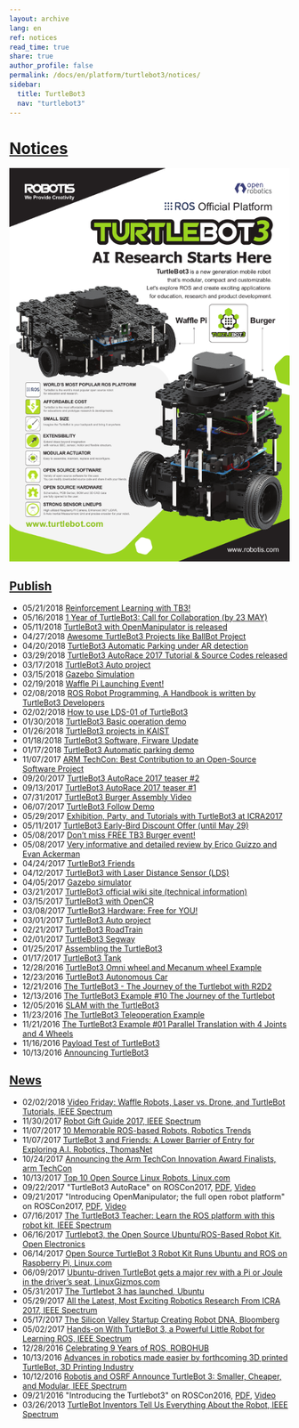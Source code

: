 ```yaml
---
layout: archive
lang: en
ref: notices
read_time: true
share: true
author_profile: false
permalink: /docs/en/platform/turtlebot3/notices/
sidebar:
  title: TurtleBot3
  nav: "turtlebot3"
---
```


<div style="counter-reset: h1 1"></div>

# [Notices](#notices)

![](/assets/images/platform/turtlebot3/overview/turtlebot3_flyer_front_ver1806.png)

## [Publish](#publish)

  - 05/21/2018 [Reinforcement Learning with TB3!](https://discourse.ros.org/t/tb3-reinforcement-learning-with-tb3/4842)
  - 05/16/2018 [1 Year of TurtleBot3: Call for Collaboration (by 23 MAY)](https://discourse.ros.org/t/1-year-of-turtlebot3-call-for-collaboration-by-23-may/4792)
  - 05/11/2018 [TurtleBot3 with OpenManipulator is released](https://discourse.ros.org/t/turtlebot3-with-openmanipulator-is-released/4747)
  - 04/27/2018 [Awesome TurtleBot3 Projects like BallBot Project](https://discourse.ros.org/t/awesome-turtlebot3-projects-like-ballbot-project/4629)
  - 04/20/2018 [TurtleBot3 Automatic Parking under AR detection](https://discourse.ros.org/t/tb3-turtlebot3-automatic-parking-under-ar-detection/4476)
  - 03/29/2018 [TurtleBot3 AutoRace 2017 Tutorial & Source Codes released](https://discourse.ros.org/t/tb3-turtlebot3-autorace-2017-tutorial-source-codes-released/4339)
  - 03/17/2018 [TurtleBot3 Auto project](https://discourse.ros.org/t/tb3-turtlebot3-auto-project/1402)
  - 03/15/2018 [Gazebo Simulation](https://discourse.ros.org/t/tb3-gazebo-simulation/4207)
  - 02/19/2018 [Waffle Pi Launching Event!](https://discourse.ros.org/t/tb3-waffle-pi-launching-event/4005)
  - 02/08/2018 [ROS Robot Programming, A Handbook is written by TurtleBot3 Developers](http://community.robotsource.org/t/download-the-ros-robot-programming-book-for-free/51/)
  - 02/02/2018 [How to use LDS-01 of TurtleBot3](https://discourse.ros.org/t/tb3-how-to-use-lds-01-of-turtlebot3/3862)
  - 01/30/2018 [TurtleBot3 Basic operation demo](https://discourse.ros.org/t/tb3-turtlebot3-basic-operation-demo/3840)
  - 01/26/2018 [TurtleBot3 projects in KAIST](https://discourse.ros.org/t/turtlebot3-projects-in-kaist/3794)
  - 01/18/2018 [TurtleBot3 Software, Firware Update](https://discourse.ros.org/t/turtlebot3-software-and-firmware-update-and-waffle-pi/3729)
  - 01/17/2018 [TurtleBot3 Automatic parking demo](https://discourse.ros.org/t/tb3-turtlebot3-automatic-parking-demo/3720)
  - 11/07/2017 [ARM TechCon: Best Contribution to an Open-Source Software Project](https://discourse.ros.org/t/arm-techcon-best-contribution-to-an-open-source-software-project/3129)
  - 09/20/2017 [TurtleBot3 AutoRace 2017 teaser #2](https://discourse.ros.org/t/tb3-turtlebot3-autorace-2017-teaser-2/2701)
  - 09/13/2017 [TurtleBot3 AutoRace 2017 teaser #1](https://discourse.ros.org/t/tb3-turtlebot3-autorace-2017-teaser-1/2626)
  - 07/31/2017 [TurtleBot3 Burger Assembly Video](https://discourse.ros.org/t/tb3-turtlebot3-burger-assembly-video/2340)
  - 06/07/2017 [TurtleBot3 Follow Demo](https://discourse.ros.org/t/tb3-turtlebot3-follow-demo/1897)
  - 05/29/2017 [Exhibition, Party, and Tutorials with TurtleBot3 at ICRA2017](https://discourse.ros.org/t/tb3-exhibition-party-and-tutorials-with-turtlebot3-at-icra2017/1878)
  - 05/11/2017 [TurtleBot3 Early-Bird Discount Offer (until May 29)](https://discourse.ros.org/t/tb3-turtlebot3-early-bird-discount-offer-until-may-29/1830)
  - 05/08/2017 [Don’t miss FREE TB3 Burger event!](https://discourse.ros.org/t/tb3-dont-miss-free-tb3-burger-event/1809)
  - 05/08/2017 [Very informative and detailed review by Erico Guizzo and Evan Ackerman](https://discourse.ros.org/t/tb3-very-informative-and-detailed-review-by-erico-guizzo-and-evan-ackerman/1808)
  - 04/24/2017 [TurtleBot3 Friends](https://discourse.ros.org/t/tb3-turtlebot3-friends/1717)
  - 04/12/2017 [TurtleBot3 with Laser Distance Sensor (LDS)](https://discourse.ros.org/t/tb3-turtlebot3-with-laser-distance-sensor-lds/1644)
  - 04/05/2017 [Gazebo simulator](https://discourse.ros.org/t/tb3-gazebo-simulator/1608)
  - 03/21/2017 [TurtleBot3 official wiki site (technical information)](https://discourse.ros.org/t/tb3-turtlebot3-official-wiki-site-technical-information/1536)
  - 03/15/2017 [TurtleBot3 with OpenCR](https://discourse.ros.org/t/tb3-turtlebot3-with-opencr/1488)
  - 03/08/2017 [TurtleBot3 Hardware: Free for YOU!](https://discourse.ros.org/t/tb3-turtlebot3-hardware-free-for-you/1444)
  - 03/01/2017 [TurtleBot3 Auto project](https://discourse.ros.org/t/tb3-turtlebot3-auto-project/1402)
  - 02/21/2017 [TurtleBot3 RoadTrain](https://discourse.ros.org/t/tb3-turtlebot3-roadtrain/1364)
  - 02/01/2017 [TurtleBot3 Segway](https://discourse.ros.org/t/tb3-turtlebot3-segway/1247)
  - 01/25/2017 [Assembling the TurtleBot3](https://discourse.ros.org/t/tb3-assembling-the-turtlebot3/1208)
  - 01/17/2017 [TurtleBot3 Tank](https://discourse.ros.org/t/tb3-turtlebot3-tank/1169)
  - 12/28/2016 [TurtleBot3 Omni wheel and Mecanum wheel Example](https://discourse.ros.org/t/tb3-turtlebot3-omni-wheel-and-mecanum-wheel-example/1028)
  - 12/23/2016 [TurtleBot3 Autonomous Car](https://discourse.ros.org/t/tb3-turtlebot3-autonomous-car/1011)
  - 12/21/2016 [The TurtleBot3 - The Journey of the Turtlebot with R2D2](https://discourse.ros.org/t/tb3-the-turtlebot3-the-journey-of-the-turtlebot-with-r2d2/998)
  - 12/13/2016 [The TurtleBot3 Example #10 The Journey of the Turtlebot](https://discourse.ros.org/t/tb3-the-turtlebot3-example-10-the-journey-of-the-turtlebot/965)
  - 12/05/2016 [SLAM with the TurtleBot3](https://discourse.ros.org/t/tb3-slam-with-the-turtlebot3/927)
  - 11/23/2016 [The TurtleBot3 Teleoperation Example](https://discourse.ros.org/t/tb3-the-turtlebot3-teleoperation-example/865)
  - 11/21/2016 [The TurtleBot3 Example #01 Parallel Translation with 4 Joints and 4 Wheels](https://discourse.ros.org/t/tb3-the-turtlebot3-example-01-parallel-translation-with-4-joints-and-4-wheels/838)
  - 11/16/2016 [Payload Test of TurtleBot3](https://discourse.ros.org/t/tb3-payload-test-of-turtlebot3/827)
  - 10/13/2016 [Announcing TurtleBot3](https://discourse.ros.org/t/announcing-turtlebot3/623)

## [News](#news)

  - 02/02/2018 [Video Friday: Waffle Robots, Laser vs. Drone, and TurtleBot Tutorials, IEEE Spectrum](https://spectrum.ieee.org/automaton/robotics/robotics-hardware/video-friday-waffle-robots-laser-vs-drone-turtlebot-tutorials)
  - 11/30/2017 [Robot Gift Guide 2017, IEEE Spectrum](https://spectrum.ieee.org/automaton/robotics/home-robots/robot-gift-guide-2017)
  - 11/07/2017 [10 Memorable ROS-based Robots, Robotics Trends](http://roboticstrends.com/article/10_memorable_ros_based_robots)
  - 11/07/2017 [TurtleBot 3 and Friends: A Lower Barrier of Entry for Exploring A.I. Robotics, ThomasNet](https://news.thomasnet.com/fullstory/40007572)
  - 10/24/2017 [Announcing the Arm TechCon Innovation Award Finalists, arm TechCon](http://www.armtechcon.com/announcing-the-arm-techcon-innovation-award-finalists/)
  - 10/13/2017 [Top 10 Open Source Linux Robots, Linux.com](https://www.linux.com/blog/2017/10/top-10-open-source-linux-robots)
  - 09/22/2017 "TurtleBot3 AutoRace" on ROSCon2017, [PDF](https://roscon.ros.org/2017/presentations/ROSCon%202017%20Lightning%20211.pdf), [Video](https://vimeo.com/236177042#t=1760s)
  - 09/21/2017 "Introducing OpenManipulator; the full open robot platform" on ROSCon2017, [PDF](https://roscon.ros.org/2017/presentations/ROSCon%202017%20OpenManipulator.pdf), [Video](https://vimeo.com/236147296)
  - 07/16/2017 [The TurtleBot3 Teacher: Learn the ROS platform with this robot kit, IEEE Spectrum](https://spectrum.ieee.org/geek-life/hands-on/the-turtlebot3-teacher)
  - 06/16/2017 [Turtlebot3, the Open Source Ubuntu/ROS-Based Robot Kit, Open Electronics](https://www.open-electronics.org/turtlebot3-the-open-source-ubunturos-based-robot-kit/)
  - 06/14/2017 [Open Source TurtleBot 3 Robot Kit Runs Ubuntu and ROS on Raspberry Pi, Linux.com](https://www.linux.com/news/event/open-source-summit-na/2017/6/open-source-turtlebot-3-robot-kit-runs-ubuntu-and-ros-raspberry-pi)
  - 06/09/2017 [Ubuntu-driven TurtleBot gets a major rev with a Pi or Joule in the driver’s seat, LinuxGizmos.com](http://linuxgizmos.com/ubuntu-driven-turtlebot-gets-a-major-rev-with-a-pi-or-joule-in-the-drivers-seat/)
  - 05/31/2017 [The Turtlebot 3 has launched, Ubuntu](https://insights.ubuntu.com/2017/05/31/the-turtlebot-3-has-launched/)
  - 05/29/2017 [All the Latest, Most Exciting Robotics Research From ICRA 2017, IEEE Spectrum](http://spectrum.ieee.org/automaton/robotics/robotics-software/all-the-latest-most-exciting-robotics-research-from-icra-2017)
  - 05/17/2017 [The Silicon Valley Startup Creating Robot DNA, Bloomberg](https://www.bloomberg.com/news/videos/2017-05-17/the-silicon-valley-startup-creating-robot-dna-video)
  - 05/02/2017 [Hands-on With TurtleBot 3, a Powerful Little Robot for Learning ROS, IEEE Spectrum](http://spectrum.ieee.org/automaton/robotics/robotics-hardware/review-robotis-turtlebot-3)
  - 12/28/2016 [Celebrating 9 Years of ROS, ROBOHUB](http://robohub.org/celebrating-9-years-of-ros/)
  - 10/13/2016 [Advances in robotics made easier by forthcoming 3D printed TurtleBot, 3D Printing Industry](https://3dprintingindustry.com/news/advances-robotics-made-easier-forthcoming-3d-printed-turtlebot-96844/)
  - 10/12/2016 [Robotis and OSRF Announce TurtleBot 3: Smaller, Cheaper, and Modular, IEEE Spectrum](http://spectrum.ieee.org/automaton/robotics/diy/robotis-and-osrf-announce-turtlebot-3-smaller-cheaper-and-modular)
  - 09/21/2016 "Introducing the Turtlebot3" on ROSCon2016, [PDF](http://roscon.ros.org/2016/presentations/ROSCon2016_Turtlebot3_ROBOTIS.pdf), [Video](https://vimeo.com/187699447)
  - 03/26/2013 [TurtleBot Inventors Tell Us Everything About the Robot, IEEE Spectrum](http://spectrum.ieee.org/automaton/robotics/diy/interview-turtlebot-inventors-tell-us-everything-about-the-robot)
